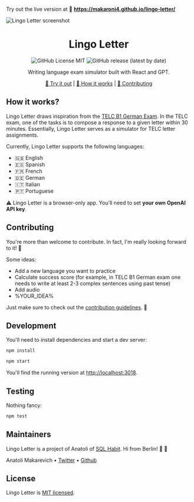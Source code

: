 Try out the live version at :link: **https://makaroni4.github.io/lingo-letter/**

![Lingo Letter screenshot](https://github.com/makaroni4/lingo-letter/blob/main/.README/snapshot.png?raw=true)

<div align="center">

# Lingo Letter

![GitHub License MIT](https://img.shields.io/github/license/makaroni4/lingo-letter?color=%2347A3F3)
![GitHub release (latest by date)](https://img.shields.io/github/v/release/makaroni4/lingo-letter?color=%2347A3F3)

Writing language exam simulator built with React and GPT.

[:link: Try it out](https://makaroni4.github.io/lingo-letter/) | [:microscope: How it works](https://github.com/makaroni4/lingo-letter#how-it-works) | [:handshake: Contributing](https://github.com/makaroni4/lingo-letter#contributing)

</div>

## How it works?

Lingo Letter draws inspiration from the [TELC B1 German Exam](https://www.telc.net/sprachpruefungen/deutsch/zertifikat-deutsch-telc-deutsch-b1). In the TELC exam, one of the tasks is to compose a response to a given letter within 30 minutes. Essentially, Lingo Letter serves as a simulator for TELC letter assignments.

Currently, Lingo Letter supports the following languages:

* 🇬🇧 English
* 🇪🇸 Spanish
* 🇫🇷 French
* 🇩🇪 German
* 🇮🇹 Italian
* 🇵🇹 Portuguese

:warning: Lingo Letter is a browser-only app. You'll need to set **your own OpenAI API key**.

## Contributing

You're more than welcome to contribute. In fact, I'm really looking forward to it! :rocket:

Some ideas:

* Add a new language you want to practice
* Calculate success score (for example, in TELC B1 German exam one needs to write at least 2-3 complex sentences using past tense)
* Add audio
* %YOUR_IDEA%

Just make sure to check out the [contribution guidelines](https://github.com/makaroni4/lingo-letter/blob/main/CONTRIBUTING.md). :pray:

## Development

You'll need to install dependencies and start a dev server:

```sh
npm install

npm start
```

You'll find the running version at [http://localhost:3018](http://localhost:3018).

## Testing

Nothing fancy:

```sh
npm test
```

## Maintainers

Lingo Letter is a project of Anatoli of [SQL Habit](https://www.sqlhabit.com/). Hi from Berlin! :wave: :beers:

Anatoli Makarevich • [Twitter](https://twitter.com/makaroni4) • [Github](https://github.com/makaroni4)


## License

Lingo Letter is [MIT licensed](https://github.com/makaroni4/lingo-letter/blob/main/LICENSE).
